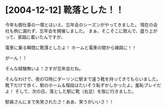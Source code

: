 # [2004-12-12] 靴落とした！！


今年も御仕事の一環とはいえ、忘年会のシーズンがやってきました。
現在の会社も例に漏れず、忘年会を開催しました。
まぁ、そこそこに飲んで、盛り上がって、家路に着いたんですが、

電車に乗る瞬間に靴落としたよ！
ホームと電車の間から線路に！！

がーん！！

そんな経験無いよ！さすが忘年会だね。

そんなわけで、夜の12時にダーリンに駅まで違う靴を持ってきてもらいました。
靴下だけで歩く、駅のホーム＆階段はたいそう恥ずかしかったよ。羞恥プレイだよ！
そして、次の日、落とした駅に靴（右足）を取に行きました。

駅員さんにまで失笑されたさ！ああ、笑うがいいさ！！
